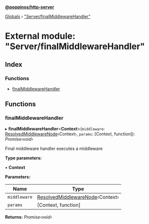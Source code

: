 **[@poppinss/http-server](../README.md)**

[Globals](../README.md) › ["Server/finalMiddlewareHandler"](_server_finalmiddlewarehandler_.md)

# External module: "Server/finalMiddlewareHandler"

## Index

### Functions

* [finalMiddlewareHandler](_server_finalmiddlewarehandler_.md#finalmiddlewarehandler)

## Functions

###  finalMiddlewareHandler

▸ **finalMiddlewareHandler**<**Context**>(`middleware`: [ResolvedMiddlewareNode](_contracts_.md#resolvedmiddlewarenode)‹Context›, `params`: [Context, function]): *Promise‹void›*

Final middleware handler executes a middleware

**Type parameters:**

▪ **Context**

**Parameters:**

Name | Type |
------ | ------ |
`middleware` | [ResolvedMiddlewareNode](_contracts_.md#resolvedmiddlewarenode)‹Context› |
`params` | [Context, function] |

**Returns:** *Promise‹void›*